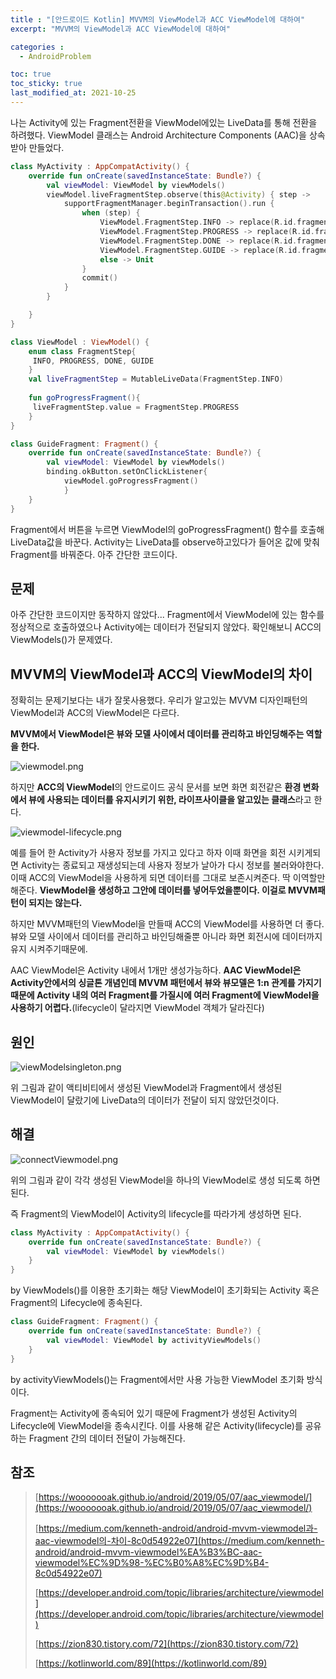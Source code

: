 ```yaml
---
title : "[안드로이드 Kotlin] MVVM의 ViewModel과 ACC ViewModel에 대하여"
excerpt: "MVVM의 ViewModel과 ACC ViewModel에 대하여"

categories :
  - AndroidProblem

toc: true
toc_sticky: true
last_modified_at: 2021-10-25 
---
```




나는 Activity에 있는 Fragment전환을 ViewModel에있는 LiveData를 통해 전환을 하려했다. ViewModel 클래스는 Android Architecture Components (AAC)을 상속받아 만들었다.

```kotlin
class MyActivity : AppCompatActivity() {
    override fun onCreate(savedInstanceState: Bundle?) {
        val viewModel: ViewModel by viewModels()
        viewModel.liveFragmentStep.observe(this@Activity) { step ->
            supportFragmentManager.beginTransaction().run {
                when (step) {
                    ViewModel.FragmentStep.INFO -> replace(R.id.fragment_container_view, GuideFragment(), "info_fragment")
                    ViewModel.FragmentStep.PROGRESS -> replace(R.id.fragment_container_view, ProgressFragment(), "progress_fragment")
                    ViewModel.FragmentStep.DONE -> replace(R.id.fragment_container_view, DoneFragment(), "done_fragment")
                    ViewModel.FragmentStep.GUIDE -> replace(R.id.fragment_container_view, GuideSelfFragment(), "guide_fragment")
                    else -> Unit
                }
                commit()
            }
        }

    }
}
```

```kotlin
class ViewModel : ViewModel() {
    enum class FragmentStep{
     INFO, PROGRESS, DONE, GUIDE
    }
    val liveFragmentStep = MutableLiveData(FragmentStep.INFO)
    
    fun goProgressFragment(){
     liveFragmentStep.value = FragmentStep.PROGRESS
    }
}
```

```kotlin
class GuideFragment: Fragment() {
    override fun onCreate(savedInstanceState: Bundle?) {
        val viewModel: ViewModel by viewModels()
        binding.okButton.setOnClickListener{
            viewModel.goProgressFragment()
            }
    }
}
```

Fragment에서 버튼을 누르면 ViewModel의 goProgressFragment() 함수를 호출해 LiveData값을 바꾼다.  Activity는 LiveData를 observe하고있다가 들어온 값에 맞춰 Fragment를 바꿔준다. 아주 간단한 코드이다.

## 문제

아주 간단한 코드이지만 동작하지 않았다... Fragment에서 ViewModel에 있는 함수를 정상적으로 호출하였으나 Activity에는 데이터가 전달되지 않았다. 확인해보니 ACC의 ViewModels()가 문제였다.

## MVVM의 ViewModel과 ACC의 ViewModel의 차이

정확히는 문제기보다는 내가 잘못사용했다. 우리가 알고있는 MVVM 디자인패턴의 ViewModel과 ACC의 ViewModel은 다르다.

**MVVM에서 ViewModel은 뷰와 모델 사이에서 데이터를 관리하고 바인딩해주는 역할을 한다.**

![viewmodel.png](/assets/images/viewmodel.png)

하지만 **ACC의 ViewModel**의 안드로이드 공식 문서를 보면 화면 회전같은 **환경 변화에서 뷰에 사용되는 데이터를 유지시키기 위한, 라이프사이클을 알고있는 클래스**라고 한다.

![viewmodel-lifecycle.png](/assets/images/viewmodel-lifecycle.png)

예를 들어 한 Activity가 사용자 정보를 가지고 있다고 하자 이때 화면을 회전 시키게되면 Activity는 종료되고 재생성되는데 사용자 정보가 날아가 다시 정보를 불러와야한다. 이때 ACC의 ViewModel을 사용하게 되면 데이터를 그대로 보존시켜준다. 딱 이역할만 해준다. **ViewModel을 생성하고 그안에 데이터를 넣어두었을뿐이다. 이걸로 MVVM패턴이 되지는 않는다.**

하지만 MVVM패턴의 ViewModel을 만들때 ACC의 ViewModel를 사용하면 더 좋다. 뷰와 모델 사이에서 데이터를 관리하고 바인딩해줄뿐 아니라 화면 회전시에 데이터까지 유지 시켜주기때문에.

AAC ViewModel은 Activity 내에서 1개만 생성가능하다. **AAC ViewModel은 Activity안에서의 싱글톤 개념인데 MVVM 패턴에서 뷰와 뷰모델은 1:n 관계를 가지기 때문에 Activity 내의 여러 Fragment를 가질시에 여러 Fragment에 ViewModel을 사용하기 어렵다.**(lifecycle이 달라지면 ViewModel 객체가 달라진다)

## 원인

![viewModelsingleton.png](/assets/images/viewModelsingleton.png)

위 그림과 같이 액티비티에서 생성된 ViewModel과 Fragment에서 생성된 ViewModel이 달랐기에 LiveData의 데이터가 전달이 되지 않았던것이다.

## 해결

![connectViewmodel.png](/assets/images/connectViewmodel.png)

위의 그림과 같이 각각 생성된 ViewModel을 하나의 ViewModel로 생성 되도록 하면 된다.

즉 Fragment의 ViewModel이 Activity의 lifecycle를 따라가게 생성하면 된다.

```kotlin
class MyActivity : AppCompatActivity() {
    override fun onCreate(savedInstanceState: Bundle?) {
        val viewModel: ViewModel by viewModels()
    }
}
```

by ViewModels()를 이용한 초기화는 해당 ViewModel이 초기화되는 Activity 혹은 Fragment의 Lifecycle에 종속된다.

```kotlin
class GuideFragment: Fragment() {
    override fun onCreate(savedInstanceState: Bundle?) {
        val viewModel: ViewModel by activityViewModels()
    }
}
```

by activityViewModels()는 Fragment에서만 사용 가능한 ViewModel 초기화 방식이다.

Fragment는 Activity에 종속되어 있기 때문에 Fragment가 생성된 Activity의 Lifecycle에 ViewModel을 종속시킨다. 이를 사용해 같은 Activity(lifecycle)를 공유하는 Fragment 간의 데이터 전달이 가능해진다.

## 참조

> [https://wooooooak.github.io/android/2019/05/07/aac_viewmodel/](https://wooooooak.github.io/android/2019/05/07/aac_viewmodel/)
>
> [https://medium.com/kenneth-android/android-mvvm-viewmodel과-aac-viewmodel의-차이-8c0d54922e07](https://medium.com/kenneth-android/android-mvvm-viewmodel%EA%B3%BC-aac-viewmodel%EC%9D%98-%EC%B0%A8%EC%9D%B4-8c0d54922e07)
>
> [https://developer.android.com/topic/libraries/architecture/viewmodel](https://developer.android.com/topic/libraries/architecture/viewmodel)
>
> [https://zion830.tistory.com/72](https://zion830.tistory.com/72)
>
> [https://kotlinworld.com/89](https://kotlinworld.com/89)
>